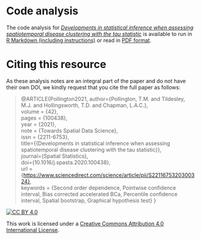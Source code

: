 # Code analysis
The code analysis for [*Developments in statistical inference when assessing spatiotemporal disease clustering with the tau statistic*](https://doi.org/10.1016/j.spasta.2020.100438) is available to run in [R Markdown (including instructions)](code_analysis.Rmd) or read in [PDF format](code_analysis.pdf). 

# Citing this resource
As these analysis notes are an integral part of the paper and do not have their own DOI, we kindly request that you cite the full paper as follows:

> @ARTICLE{Pollington2021,
 author={Pollington, T.M. and Tildesley, M.J. and Hollingsworth, T.D. and Chapman, L.A.C.},  
 volume = {42},  
 pages = {100438},  
 year = {2021},  
 note = {Towards Spatial Data Science},  
 issn = {2211-6753},  
 title={{Developments in statistical inference when assessing spatiotemporal disease clustering with the tau statistic}},  
 journal={Spatial Statistics},  
 doi={10.1016/j.spasta.2020.100438},  
 url = {https://www.sciencedirect.com/science/article/pii/S2211675320300324},  
 keywords = {Second order dependence, Pointwise confidence interval, Bias corrected accelerated BCa, Percentile confidence interval, Spatial bootstrap, Graphical hypothesis test}
}

[![CC BY 4.0][cc-by-shield]][cc-by]  

This work is licensed under a [Creative Commons Attribution 4.0 International License][cc-by].  

[cc-by]: http://creativecommons.org/licenses/by/4.0/  
[cc-by-shield]: https://img.shields.io/badge/License-CC%20BY%204.0-lightgrey.svg  
